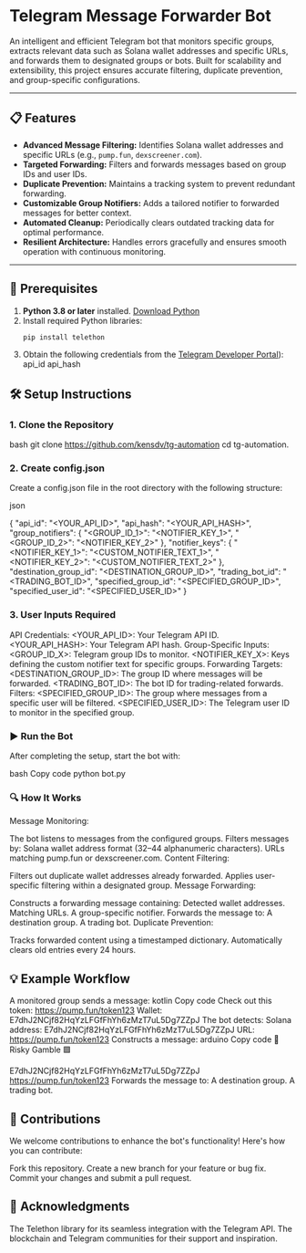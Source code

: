 # Telegram Message Forwarder Bot

An intelligent and efficient Telegram bot that monitors specific groups, extracts relevant data such as Solana wallet addresses and specific URLs, and forwards them to designated groups or bots. Built for scalability and extensibility, this project ensures accurate filtering, duplicate prevention, and group-specific configurations.

---

## 📋 Features
- **Advanced Message Filtering:** Identifies Solana wallet addresses and specific URLs (e.g., `pump.fun`, `dexscreener.com`).
- **Targeted Forwarding:** Filters and forwards messages based on group IDs and user IDs.
- **Duplicate Prevention:** Maintains a tracking system to prevent redundant forwarding.
- **Customizable Group Notifiers:** Adds a tailored notifier to forwarded messages for better context.
- **Automated Cleanup:** Periodically clears outdated tracking data for optimal performance.
- **Resilient Architecture:** Handles errors gracefully and ensures smooth operation with continuous monitoring.

---

## 🔧 Prerequisites
1. **Python 3.8 or later** installed. [Download Python](https://www.python.org/downloads/)
2. Install required Python libraries:
   ```bash
   pip install telethon
3. Obtain the following credentials from the [Telegram Developer Portal](https://my.telegram.org/)):
    api_id
    api_hash

## 🛠️ Setup Instructions

### 1. Clone the Repository
bash
 git clone https://github.com/kensdv/tg-automation
 cd tg-automation.

### 2. Create config.json
Create a config.json file in the root directory with the following structure:

json

{
  "api_id": "<YOUR_API_ID>",
  "api_hash": "<YOUR_API_HASH>",
  "group_notifiers": {
    "<GROUP_ID_1>": "<NOTIFIER_KEY_1>",
    "<GROUP_ID_2>": "<NOTIFIER_KEY_2>"
  },
  "notifier_keys": {
    "<NOTIFIER_KEY_1>": "<CUSTOM_NOTIFIER_TEXT_1>",
    "<NOTIFIER_KEY_2>": "<CUSTOM_NOTIFIER_TEXT_2>"
  },
  "destination_group_id": "<DESTINATION_GROUP_ID>",
  "trading_bot_id": "<TRADING_BOT_ID>",
  "specified_group_id": "<SPECIFIED_GROUP_ID>",
  "specified_user_id": "<SPECIFIED_USER_ID>"
}


### 3. User Inputs Required

API Credentials:
<YOUR_API_ID>: Your Telegram API ID.
<YOUR_API_HASH>: Your Telegram API hash.
Group-Specific Inputs:
<GROUP_ID_X>: Telegram group IDs to monitor.
<NOTIFIER_KEY_X>: Keys defining the custom notifier text for specific groups.
Forwarding Targets:
<DESTINATION_GROUP_ID>: The group ID where messages will be forwarded.
<TRADING_BOT_ID>: The bot ID for trading-related forwards.
Filters:
<SPECIFIED_GROUP_ID>: The group where messages from a specific user will be filtered.
<SPECIFIED_USER_ID>: The Telegram user ID to monitor in the specified group.


### ▶️ Run the Bot
After completing the setup, start the bot with:

bash
Copy code
python bot.py


### 🔍 How It Works
Message Monitoring:

The bot listens to messages from the configured groups.
Filters messages by:
Solana wallet address format (32–44 alphanumeric characters).
URLs matching pump.fun or dexscreener.com.
Content Filtering:

Filters out duplicate wallet addresses already forwarded.
Applies user-specific filtering within a designated group.
Message Forwarding:

Constructs a forwarding message containing:
Detected wallet addresses.
Matching URLs.
A group-specific notifier.
Forwards the message to:
A destination group.
A trading bot.
Duplicate Prevention:

Tracks forwarded content using a timestamped dictionary.
Automatically clears old entries every 24 hours.

## 💡 Example Workflow
A monitored group sends a message:
kotlin
Copy code
Check out this token: https://pump.fun/token123
Wallet: E7dhJ2NCjf82HqYzLFGfFhYh6zMzT7uL5Dg7ZZpJ
The bot detects:
Solana address: E7dhJ2NCjf82HqYzLFGfFhYh6zMzT7uL5Dg7ZZpJ
URL: https://pump.fun/token123
Constructs a message:
arduino
Copy code
🚨 Risky Gamble 🟪

E7dhJ2NCjf82HqYzLFGfFhYh6zMzT7uL5Dg7ZZpJ
https://pump.fun/token123
Forwards the message to:
A destination group.
A trading bot.

## 🤝 Contributions
We welcome contributions to enhance the bot's functionality! Here's how you can contribute:

Fork this repository.
Create a new branch for your feature or bug fix.
Commit your changes and submit a pull request.

## 🙌 Acknowledgments
The Telethon library for its seamless integration with the Telegram API.
The blockchain and Telegram communities for their support and inspiration.
